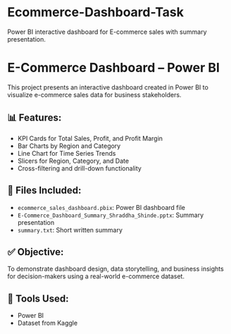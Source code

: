 # Ecommerce-Dashboard-Task
Power BI interactive dashboard for E-commerce sales with summary presentation.

# E-Commerce Dashboard – Power BI

This project presents an interactive dashboard created in Power BI to visualize e-commerce sales data for business stakeholders.

## 📊 Features:
- KPI Cards for Total Sales, Profit, and Profit Margin
- Bar Charts by Region and Category
- Line Chart for Time Series Trends
- Slicers for Region, Category, and Date
- Cross-filtering and drill-down functionality

## 📁 Files Included:
- `ecommerce_sales_dashboard.pbix`: Power BI dashboard file
- `E-Commerce_Dashboard_Summary_Shraddha_Shinde.pptx`: Summary presentation
- `summary.txt`: Short written summary

## ✅ Objective:
To demonstrate dashboard design, data storytelling, and business insights for decision-makers using a real-world e-commerce dataset.

## 🔧 Tools Used:
- Power BI
- Dataset from Kaggle

